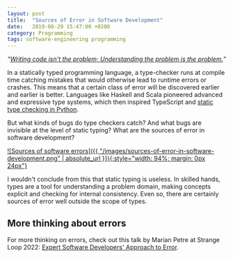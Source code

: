 ```yaml
---
layout: post
title:  "Sources of Error in Software Development"
date:   2019-08-29 15:47:00 +0200
category: Programming
tags: software-engineering programming
---
```


_“[Writing code isn't the problem; Understanding the problem is the problem.][11]”_

In a statically typed programming language, a type-checker runs at compile time catching mistakes that would otherwise lead to runtime errors or crashes. This means that a certain class of error will be discovered earlier and earlier is better. Languages like Haskell and Scala pioneered advanced and expressive type systems, which then inspired TypeScript and [static type checking in Python][10].

But what kinds of bugs do type checkers catch? And what bugs are invisible at the level of static typing? What are the sources of error in software development?

[![Sources of software errors]({{ "/images/sources-of-error-in-software-development.png" | absolute_url }}){:style="width: 94%; margin: 0px 24px"}](/images/sources-of-error-in-software-development.png)

I wouldn't conclude from this that static typing is useless. In skilled hands, types are a tool for understanding a problem domain, making concepts explicit and checking for internal consistency. Even so, there are certainly sources of error well outside the scope of types.

## More thinking about errors

For more thinking on errors, check out this talk by Marian Petre at Strange Loop 2022: [Expert Software Developers' Approach to Error][12].


[10]: https://realpython.com/python-type-checking/
[11]: https://dl.acm.org/doi/10.1145/50087.50089
[12]: https://www.youtube.com/watch?v=UNMF5AS4SLg
